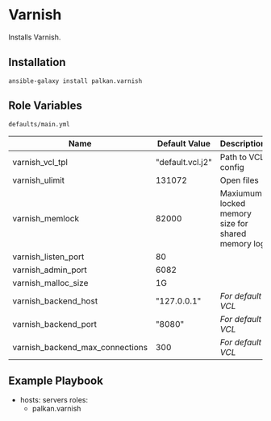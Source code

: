 Varnish
========

Installs Varnish.

Installation
--------------

`ansible-galaxy install palkan.varnish`

Role Variables
--------------

`defaults/main.yml`

| Name                        | Default Value |  Description    |
|-----------------------------|---------------|-----------------|
| varnish_vcl_tpl              | "default.vcl.j2"        | Path to VCL config |
| varnish_ulimit                 | 131072 | Open files | 
| varnish_memlock                 | 82000 | Maxiumum locked memory size for shared memory log |
| varnish_listen_port             | 80 | |
| varnish_admin_port              | 6082 | |
| varnish_malloc_size             | 1G | | 
| varnish_backend_host            | "127.0.0.1" | _For default VCL_ |
| varnish_backend_port            | "8080" | _For default VCL_ |
| varnish_backend_max_connections | 300 | _For default VCL_ |

Example Playbook
-------------------------

  - hosts: servers
    roles:
       - palkan.varnish